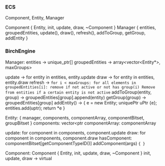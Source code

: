 ### ECS

Component, Entity, Manager

Component { Entity, init, update, draw, ~Component }
Manager { entities, groupedEntities, update(), draw(), refresh(), addToGroup, getGroup, addEntity }

### BirchEngine

Manager:
  entities -> unique_ptr<Entity>[]
  groupedEntities -> array<vector<Entity*>, maxGroups>

  update -> for entity in entities, entity.update
  draw -> for entity in entities, entity.draw
  refresh -> 
    ```
      for i < maxGroups:
        for all elements in groupedEntities[i]:
          remove if not active or not has group(i)
      Remove from entities if a certain entity is not active
    ```
  addToGroup(entity, group) -> groupedEntities[group].append(entity)
  getGroup(group) -> groupedEntities[group]
  addEntity() -> { e = new Entity; uniquePtr uPtr {e}; entities.add(uptr); return *e }

Entity:
  { manager, components, componentArray, componentBitset, groupBitset }
  components: vector<ptr<Component>
  componentArray: componentArray

  update: for component in components, component.update
  draw: for component in components, component.draw
  hasComponent: componentBitset[getComponentTypeID<T>()]
  addComponent(args) ``` { } ```

Component:
  Component { Entity, init, update, draw, ~Component }
  init, update, draw -> virtual
